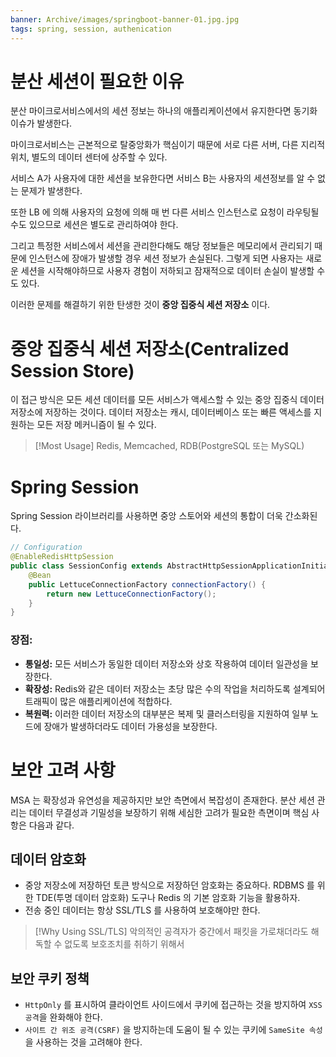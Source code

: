```yaml
---
banner: Archive/images/springboot-banner-01.jpg.jpg
tags: spring, session, authenication
---
```

# 분산 세션이 필요한 이유

분산 마이크로서비스에서의 세션 정보는 하나의 애플리케이션에서 유지한다면 동기화 이슈가 발생한다.

마이크로서비스는 근본적으로 탈중앙화가 핵심이기 때문에 서로 다른 서버, 다른 지리적 위치, 별도의 데이터 센터에 상주할 수 있다.

서비스 A가 사용자에 대한 세션을 보유한다면 서비스 B는 사용자의 세션정보를 알 수 없는 문제가 발생한다.

또한 LB 에 의해 사용자의 요청에 의해 매 번 다른 서비스 인스턴스로 요청이 라우팅될 수도 있으므로 세션은 별도로 관리하여야 한다.

그리고 특정한 서비스에서 세션을 관리한다해도 해당 정보들은 메모리에서 관리되기 때문에 인스턴스에 장애가 발생할 경우 세션 정보가 손실된다.
그렇게 되면 사용자는 새로운 세션을 시작해야하므로 사용자 경험이 저하되고 잠재적으로 데이터 손실이 발생할 수도 있다.

이러한 문제를 해결하기 위한 탄생한 것이 **중앙 집중식 세션 저장소** 이다.

# 중앙 집중식 세션 저장소(Centralized Session Store)
이 접근 방식은 모든 세션 데이터를 모든 서비스가 액세스할 수 있는 중앙 집중식 데이터 저장소에 저장하는 것이다.
데이터 저장소는 캐시, 데이터베이스 또는 빠른 액세스를 지원하는 모든 저장 메커니즘이 될 수 있다.

> [!Most Usage]
> Redis, Memcached, RDB(PostgreSQL 또는 MySQL)


# Spring Session

Spring Session 라이브러리를 사용하면 중앙 스토어와 세션의 통합이 더욱 간소화된다.
```java
// Configuration  
@EnableRedisHttpSession  
public class SessionConfig extends AbstractHttpSessionApplicationInitializer {  
	@Bean  
	public LettuceConnectionFactory connectionFactory() {  
		return new LettuceConnectionFactory();  
	}  
}
```
###  장점:
- **통일성:** 모든 서비스가 동일한 데이터 저장소와 상호 작용하여 데이터 일관성을 보장한다.
- **확장성:** Redis와 같은 데이터 저장소는 초당 많은 수의 작업을 처리하도록 설계되어 트래픽이 많은 애플리케이션에 적합하다.
- **복원력:** 이러한 데이터 저장소의 대부분은 복제 및 클러스터링을 지원하여 일부 노드에 장애가 발생하더라도 데이터 가용성을 보장한다.

# 보안 고려 사항

MSA 는 확장성과 유연성을 제공하지만 보안 측면에서 복잡성이 존재한다.
분산 세션 관리는 데이터 무결성과 기밀성을 보장하기 위해 세심한 고려가 필요한 측면이며 핵심 사항은 다음과 같다.

## 데이터 암호화

* 중앙 저장소에 저장하던 토큰 방식으로 저장하던 암호화는 중요하다.
  RDBMS 를 위한 TDE(투명 데이터 암호화) 도구나 Redis 의 기본 암호화 기능을 활용하자.
* 전송 중인 데이터는 항상 SSL/TLS 를 사용하여 보호해야만 한다.

> [!Why Using SSL/TLS]
> 악의적인 공격자가 중간에서 패킷을 가로채더라도 해독할 수 없도록 보호조치를 취하기 위해서

## 보안 쿠키 정책
*  `HttpOnly` 를 표시하여 클라이언트 사이드에서 쿠키에 접근하는 것을 방지하여 `XSS 공격`을 완화해야 한다.
* `사이트 간 위조 공격(CSRF)` 을 방지하는데 도움이 될 수 있는 쿠키에 `SameSite 속성`을 사용하는 것을 고려해야 한다.

